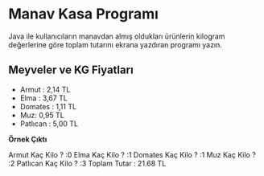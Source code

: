 ﻿# Manav Kasa Programı
Java ile kullanıcıların manavdan almış oldukları ürünlerin kilogram değerlerine göre toplam tutarını ekrana yazdıran programı yazın.

## Meyveler ve KG Fiyatları

* Armut : 2,14 TL
* Elma : 3,67 TL
* Domates : 1,11 TL
* Muz: 0,95 TL
* Patlıcan : 5,00 TL

**Örnek Çıktı**

Armut Kaç Kilo ? :0
Elma Kaç Kilo ? :1
Domates Kaç Kilo ? :1
Muz Kaç Kilo ? :2
Patlıcan Kaç Kilo ? :3
Toplam Tutar : 21.68 TL
